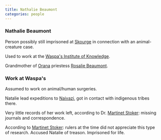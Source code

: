 ```yaml
---
title: Nathalie Beaumont
categories: people
---
```


### Nathalie Beaumont
Person possibly still imprisoned at [Skourge](Skourge) in connection with an animal-creature case.

Used to work at the [Waspa's Institute of Knowledge](WaspasInstitute).

Grandmother of [Orana](Orana) priestess [Rosalie Beaumont](RosalieBeaumont).

### Work at Waspa's
Assumed to work on animal/human surgeries. 

Natalie lead expeditions to [Naivazi](Naivazi), got in contact with indigenous tribes there.

Very little records of her work left, according to Dr. [Martinet Stoker](MartinetStoker): missing journals and correspondence.

According to [Martinet Stoker](MartinetStoker): rulers at the time did not appreciate this type of research. Accused Natalie of treason. Imprisoned for life.
